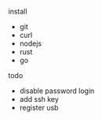 install
* git
* curl
* nodejs
* rust
* go

todo
* disable password login
* add ssh key
* register usb

